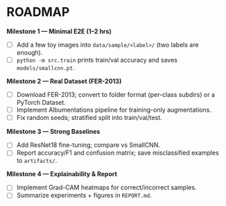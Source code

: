 # ROADMAP

**Milestone 1 — Minimal E2E (1–2 hrs)**
- [ ] Add a few toy images into `data/sample/<label>/` (two labels are enough).
- [ ] `python -m src.train` prints train/val accuracy and saves `models/smallcnn.pt`.

**Milestone 2 — Real Dataset (FER-2013)**
- [ ] Download FER-2013; convert to folder format (per-class subdirs) or a PyTorch Dataset.
- [ ] Implement Albumentations pipeline for training-only augmentations.
- [ ] Fix random seeds; stratified split into train/val/test.

**Milestone 3 — Strong Baselines**
- [ ] Add ResNet18 fine-tuning; compare vs SmallCNN.
- [ ] Report accuracy/F1 and confusion matrix; save misclassified examples to `artifacts/`.

**Milestone 4 — Explainability & Report**
- [ ] Implement Grad-CAM heatmaps for correct/incorrect samples.
- [ ] Summarize experiments + figures in `REPORT.md`.

